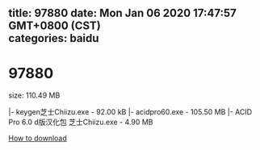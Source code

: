 
title: 97880
date: Mon Jan 06 2020 17:47:57 GMT+0800 (CST)    
categories: baidu
---

# 97880
size: 110.49 MB
 
 
|- keygen芝士Chiizu.exe - 92.00 kB
|- acidpro60.exe - 105.50 MB
|- ACID Pro 6.0 d版汉化包 芝士Chiizu.exe - 4.90 MB

[How to download](https://bpcam.bemobtrk.com/go/2ceec3aa-1ca2-46d6-b9ff-aaa5c184517c?jno=3728)